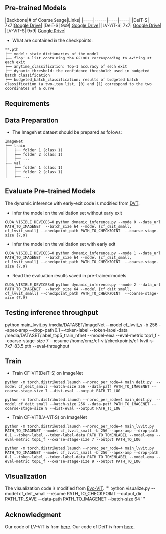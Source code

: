 
## Pre-trained Models

|Backbone|# of Coarse Seage|Links|
|-----|------|-----|-----|
|DeiT-S| 7x7|[Google Drive]()|
|DeiT-S| 9x9| [Google Drive]()|
|LV-ViT-S| 7x7| [Google Drive]()|
|LV-ViT-S| 9x9| [Google Drive]()|

- What are contained in the checkpoints:

```
**.pth
├── model: state dictionaries of the model
├── flop: a list containing the GFLOPs corresponding to exiting at each exit
├── anytime_classification: Top-1 accuracy of each exit
├── dynamic_threshold: the confidence thresholds used in budgeted batch classification
├── budgeted_batch_classification: results of budgeted batch classification (a two-item list, [0] and [1] correspond to the two coordinates of a curve)

```
## Requirements

## Data Preparation
- The ImageNet dataset should be prepared as follows:
```
ImageNet
├── train
│   ├── folder 1 (class 1)
│   ├── folder 2 (class 1)
│   ├── ...
├── val
│   ├── folder 1 (class 1)
│   ├── folder 2 (class 1)
│   ├── ...

```

## Evaluate Pre-trained Models
The dynamic inference with early-exit code is modified from [DVT](https://github.com/blackfeather-wang/Dynamic-Vision-Transformer/blob/main/README.md).
- infer the model on the validation set without early exit
```
CUDA_VISIBLE_DEVICES=0 python dynamic_inference.py --mode 0 --data_url PATH_TO_IMAGENET  --batch_size 64 --model {cf_deit_small, cf_lvvit_small} --checkpoint_path PATH_TO_CHECKPOINT  --coarse-stage-size {7,9} 
```
- infer the model on the validation set with early exit
```
CUDA_VISIBLE_DEVICES=0 python dynamic_inference.py --mode 1 --data_url PATH_TO_IMAGENET  --batch_size 64 --model {cf_deit_small, cf_lvvit_small} --checkpoint_path PATH_TO_CHECKPOINT  --coarse-stage-size {7,9} 
```
- Read the evaluation results saved in pre-trained models
```
CUDA_VISIBLE_DEVICES=0 python dynamic_inference.py --mode 2 --data_url PATH_TO_IMAGENET  --batch_size 64 --model {cf_deit_small, cf_lvvit_small} --checkpoint_path PATH_TO_CHECKPOINT  --coarse-stage-size {7,9} 
```

## Testing inference throughput
python main_lvvit.py /media/DATASET/ImageNet --model cf_lvvit_s -b 256 --apex-amp --drop-path 0.1 --token-label --token-label-data /media/DATASET/label_top5_train_nfnet --model-ema --eval-metric top1_f --coarse-stage-size 7 --resume /home/cmz/cf-vit/checkpoints/cf-lvvit-s-7x7-83.5.pth --eval-throughput


## Train
- Train CF-ViT(DeiT-S) on ImageNet 
```
python -m torch.distributed.launch --nproc_per_node=4 main_deit.py  --model cf_deit_small --batch-size 256 --data-path PATH_TO_IMAGENET --coarse-stage-size 7 --dist-eval --output PATH_TO_LOG
```
```
python -m torch.distributed.launch --nproc_per_node=4 main_deit.py  --model cf_deit_small --batch-size 256 --data-path PATH_TO_IMAGENET --coarse-stage-size 9 --dist-eval --output PATH_TO_LOG
```
- Train CF-ViT(LV-ViT-S) on ImageNet 
```
python -m torch.distributed.launch --nproc_per_node=4 main_lvvit.py PATH_TO_IMAGENET --model cf_lvvit_small -b 256 --apex-amp --drop-path 0.1 --token-label --token-label-data PATH_TO_TOKENLABEL --model-ema --eval-metric top1_f --coarse-stage-size 7 --output PATH_TO_LOG
```
```
python -m torch.distributed.launch --nproc_per_node=4 main_lvvit.py PATH_TO_IMAGENET --model cf_lvvit_small -b 256 --apex-amp --drop-path 0.1 --token-label --token-label-data PATH_TO_TOKENLABEL --model-ema --eval-metric top1_f --coarse-stage-size 9 --output PATH_TO_LOG
```


## Visualization
The visualization code is modified from [Evo-ViT](https://github.com/YifanXu74/Evo-ViT).
'''
python visualize.py --model cf_deit_small --resume  PATH_TO_CHECKPOINT --output_dir PATH_TP_SAVE --data-path PATH_TO_IMAGENET --batch-size 64 
'''



## Acknowledgment
Our code of LV-ViT is from [here](https://github.com/zihangJiang/TokenLabeling). Our code of DeiT is from [here](https://github.com/facebookresearch/deitzhe). 
